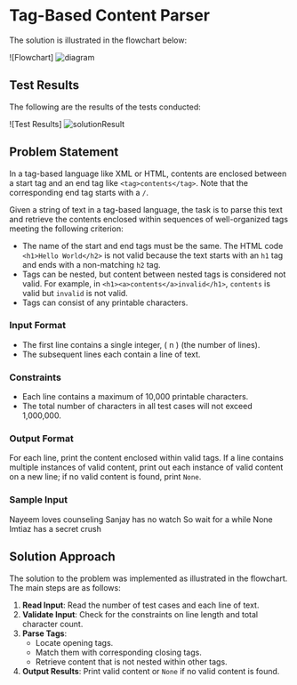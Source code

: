 # Tag-Based Content Parser

The solution is illustrated in the flowchart below:

![Flowchart] ![diagram](https://github.com/user-attachments/assets/29532347-e1bf-4e01-9c37-5d8a35974c6a)


## Test Results

The following are the results of the tests conducted:

![Test Results] ![solutionResult](https://github.com/user-attachments/assets/aa6974d5-6755-4c72-9a6b-d86a61747b6e)



## Problem Statement

In a tag-based language like XML or HTML, contents are enclosed between a start tag and an end tag like `<tag>contents</tag>`. Note that the corresponding end tag starts with a `/`.

Given a string of text in a tag-based language, the task is to parse this text and retrieve the contents enclosed within sequences of well-organized tags meeting the following criterion:

- The name of the start and end tags must be the same. The HTML code `<h1>Hello World</h2>` is not valid because the text starts with an `h1` tag and ends with a non-matching `h2` tag.
- Tags can be nested, but content between nested tags is considered not valid. For example, in `<h1><a>contents</a>invalid</h1>`, `contents` is valid but `invalid` is not valid.
- Tags can consist of any printable characters.

### Input Format

- The first line contains a single integer, \( n \) (the number of lines).
- The subsequent lines each contain a line of text.

### Constraints

- Each line contains a maximum of 10,000 printable characters.
- The total number of characters in all test cases will not exceed 1,000,000.

### Output Format

For each line, print the content enclosed within valid tags. If a line contains multiple instances of valid content, print out each instance of valid content on a new line; if no valid content is found, print `None`.

### Sample Input
Nayeem loves counseling
Sanjay has no watch
So wait for a while
None
Imtiaz has a secret crush

## Solution Approach

The solution to the problem was implemented as illustrated in the flowchart. The main steps are as follows:

1. **Read Input**: Read the number of test cases and each line of text.
2. **Validate Input**: Check for the constraints on line length and total character count.
3. **Parse Tags**:
   - Locate opening tags.
   - Match them with corresponding closing tags.
   - Retrieve content that is not nested within other tags.
4. **Output Results**: Print valid content or `None` if no valid content is found.

